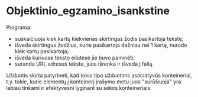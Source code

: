 # Objektinio_egzamino_isankstine

Programa:
- suskaičiuoja kiek kartų kiekvienas skirtingas žodis pasikartoja tekste;
- išveda skirtingus žodžius, kurie pasikartoja dažniau nei 1 kartą, nurodo kiek kartų pasikartoja;
- išveda kuriuose teksto eilutėse jie buvo paminėti;
- suranda URL adresus tekste, juos išrenka ir išveda į failą.

Užduotis skirta patyrinėti, kad tokio tipo užduotims asociatyvūs konteineriai, t.y. tokie, kurie elementų į konteinerį įrašymo metu juos "surūšiuoja" yra labiau tinkami ir efektyvesni lyginant su sekos konteineriais.
